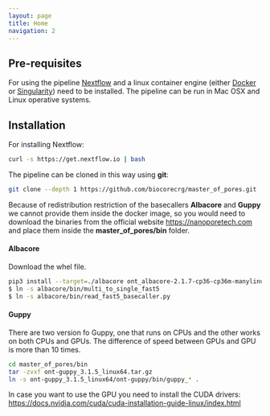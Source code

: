 ```yaml
---
layout: page
title: Home
navigation: 2
---
```


## Pre-requisites
For using the pipeline [Nextflow](https://www.nextflow.io/) and a linux container engine (either [Docker](https://www.docker.com/) or [Singularity](https://sylabs.io/guides/3.1/user-guide/cli/singularity_apps.html)) need to be installed. 
The pipeline can be run in Mac OSX and Linux operative systems.  

## Installation


For installing Nextflow:

```bash
curl -s https://get.nextflow.io | bash
```

The pipeline can be cloned in this way using **git**:

```bash
git clone --depth 1 https://github.com/biocorecrg/master_of_pores.git
```

Because of redistribution restriction of the basecallers **Albacore** and **Guppy** we cannot provide them inside the docker image, so you would need to download the binaries from the official website https://nanoporetech.com and place them inside the **master_of_pores/bin** folder.

#### Albacore
Download the whel file.

```bash
pip3 install --target=./albacore ont_albacore-2.1.7-cp36-cp36m-manylinux1_x86_64.whl
$ ln -s albacore/bin/multi_to_single_fast5 
$ ln -s albacore/bin/read_fast5_basecaller.py
```
#### Guppy
There are two version fo Guppy, one that runs on CPUs and the other works on both CPUs and GPUs. The difference of speed between GPUs and GPU is more than 10 times.

```bash
cd master_of_pores/bin
tar -zvxf ont-guppy_3.1.5_linux64.tar.gz
ln -s ont-guppy_3.1.5_linux64/ont-guppy/bin/guppy_* .
````
In case you want to use the GPU you need to install the CUDA drivers:
https://docs.nvidia.com/cuda/cuda-installation-guide-linux/index.html 
